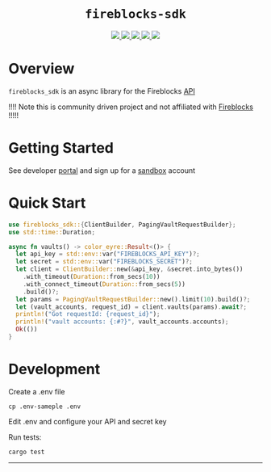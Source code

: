 <div align="center">
  <h1><code>fireblocks-sdk</code></h1>
  <a href="https://docs.rs/fireblocks-sdk/">
    <img src="https://docs.rs/fireblocks-sdk/badge.svg">
  </a>
  <a href="https://github.com/dougEfresh/fireblocks-sdk-rs/actions">
    <img src="https://github.com/dougEfresh/fireblocks-sdk-rs/workflows/Continuous%20integration/badge.svg">
  </a>
  <a href="https://deps.rs/repo/github/dougEfresh/fireblocks-sdk-rs">
    <img src="https://deps.rs/repo/github/dougEfresh/fireblocks-sdk-rs/status.svg" >
  </a>
  <a href="https://codecov.io/github/dougEfresh/fireblocks-sdk-rs" > 
   <img src="https://codecov.io/github/dougEfresh/fireblocks-sdk-rs/graph/badge.svg?token=dILa1k9tlW"/> 
 </a>
  <a href="https://crates.io/crates/fireblocks-sdk">
    <img src="https://img.shields.io/crates/v/fireblocks-sdk.svg">
  </a>
</div>


# Overview

`fireblocks_sdk` is an async library for the Fireblocks [API](https://docs.fireblocks.com/api/swagger-ui/#)

!!!! Note this is community driven project and not affiliated with [Fireblocks](https://fireblocks.io) !!!!! 

# Getting Started 

See developer [portal](https://developers.fireblocks.com/docs/introduction) and sign up for a [sandbox](https://developers.fireblocks.com/docs/sandbox-quickstart) account

# Quick Start

```rust
use fireblocks_sdk::{ClientBuilder, PagingVaultRequestBuilder};
use std::time::Duration;

async fn vaults() -> color_eyre::Result<()> {
  let api_key = std::env::var("FIREBLOCKS_API_KEY")?;
  let secret = std::env::var("FIREBLOCKS_SECRET")?;
  let client = ClientBuilder::new(&api_key, &secret.into_bytes())
    .with_timeout(Duration::from_secs(10))
    .with_connect_timeout(Duration::from_secs(5))
    .build()?;
  let params = PagingVaultRequestBuilder::new().limit(10).build()?;
  let (vault_accounts, request_id) = client.vaults(params).await?;
  println!("Got requestId: {request_id}");
  println!("vault accounts: {:#?}", vault_accounts.accounts);
  Ok(())
}
```

# Development

Create a .env file
```shell
cp .env-sameple .env
```
Edit .env and configure your API and secret key

Run tests:
```shell
cargo test
```
---
